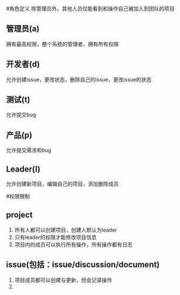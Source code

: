 #角色定义
除管理员外，其他人员仅能看到和操作自己被加入到团队的项目

## 管理员(a)
拥有最高权限，整个系统的管理者，拥有所有权限

## 开发者(d)
允许创建issue，更改状态，删除自己的issue，更改issue的状态

## 测试(t)
允许提交bug

## 产品(p)
允许提交需求和bug

## Leader(l)
允许创建新项目，编辑自己的项目，添加删除成员

#权限限制

## project

1. 所有人都可以创建项目，创建人默认为leader
2. 只有leader的权限才能修改项目信息
3. 项目内的成员可以执行所有操作，所有操作都有日志

## issue(包括：issue/discussion/document)

1. 项目成员都可以创建与更新，但会记录操作
2.